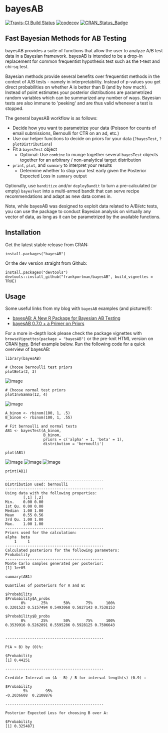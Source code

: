 # bayesAB

[![Travis-CI Build Status](https://travis-ci.org/FrankPortman/bayesAB.svg?branch=master)](https://travis-ci.org/FrankPortman/bayesAB) [![codecov](https://codecov.io/gh/FrankPortman/bayesAB/branch/master/graph/badge.svg)](https://codecov.io/gh/FrankPortman/bayesAB) [![CRAN_Status_Badge](http://www.r-pkg.org/badges/version/bayesAB)](https://CRAN.R-project.org/package=bayesAB)


## Fast Bayesian Methods for AB Testing

bayesAB provides a suite of functions that allow the user to analyze A/B test
data in a Bayesian framework. bayesAB is intended to be a drop-in replacement for
common frequentist hypothesis test such as the t-test and chi-sq test.

Bayesian methods provide several benefits over frequentist methods in the context of
A/B tests - namely in interpretability. Instead of p-values you get direct
probabilities on whether A is better than B (and by how much). Instead of point estimates
your posterior distributions are parametrized random variables which can be summarized
any number of ways. Bayesian tests are also immune to 'peeking' and are thus valid whenever 
a test is stopped.

The general bayesAB workflow is as follows:

- Decide how you want to parametrize your data (Poisson for counts of email submissions, Bernoulli for CTR on an ad, etc.)
- Use our helper functions to decide on priors for your data (`?bayesTest`, `?plotDistributions`)
- Fit a `bayesTest` object
  - Optional: Use `combine` to munge together several `bayesTest` objects together for an arbitrary / non-analytical target distribution
- `print`, `plot`, and `summary` to interpret your results
  - Determine whether to stop your test early given the Posterior Expected Loss in `summary` output

Optionally, use `banditize` and/or `deployBandit` to turn a pre-calculated (or empty) `bayesTest` into a multi-armed bandit that can serve recipe recommendations and adapt as new data comes in.

Note, while bayesAB was designed to exploit data related to A/B/etc tests, you can use the package to conduct Bayesian analysis on virtually any vector of data, as long as it can be parametrized by the available functions.

## Installation

Get the latest stable release from CRAN:
```{r}
install.packages("bayesAB")
```

Or the dev version straight from Github:
```{r}
install.packages("devtools")
devtools::install_github("frankportman/bayesAB", build_vignettes = TRUE)
```

## Usage

Some useful links from my blog with `bayesAB` examples (and pictures!!):

- [bayesAB: A New R Package for Bayesian AB Testing](http://fportman.com/blog/bayesab-a-new-r-package-for-bayesian-ab-testing/)
- [bayesAB 0.7.0 + a Primer on Priors](http://fportman.com/blog/bayesab-0-dot-7-0-plus-a-primer-on-priors/)

For a more in-depth look please check the package vignettes with `browseVignettes(package = "bayesAB")` or the pre-knit HTML version on CRAN [here](https://CRAN.R-project.org/package=bayesAB/vignettes/introduction.html). Brief example below. Run the following code for a quick overview of bayesAB:

```{r}
library(bayesAB)

# Choose bernoulli test priors
plotBeta(2, 3)

```

![image](https://cloud.githubusercontent.com/assets/2442871/21627768/f7081684-d1ce-11e6-825f-b4a7b43cd40b.png)

```{r}
# Choose normal test priors
plotInvGamma(12, 4)

```

![image](https://cloud.githubusercontent.com/assets/2442871/21627773/02271ccc-d1cf-11e6-9d35-4b4896112cb3.png)

```{r}
A_binom <- rbinom(100, 1, .5)
B_binom <- rbinom(100, 1, .55)

# Fit bernoulli and normal tests
AB1 <- bayesTest(A_binom, 
                 B_binom, 
                 priors = c('alpha' = 1, 'beta' = 1), 
                 distribution = 'bernoulli')
                 
plot(AB1)

```

![image](https://cloud.githubusercontent.com/assets/2442871/21627830/8f3c4ed4-d1cf-11e6-853f-d02d79077c91.png) ![image](https://cloud.githubusercontent.com/assets/2442871/21627834/94cf94d2-d1cf-11e6-844b-7f3c1684e2f0.png) ![image](https://cloud.githubusercontent.com/assets/2442871/21627838/9a8a1a0a-d1cf-11e6-8542-d901f47adc89.png)

```{r}
print(AB1)

```

```
--------------------------------------------
Distribution used: bernoulli 
--------------------------------------------
Using data with the following properties: 
        [,1] [,2]
Min.    0.00 0.00
1st Qu. 0.00 0.00
Median  1.00 1.00
Mean    0.55 0.56
3rd Qu. 1.00 1.00
Max.    1.00 1.00
--------------------------------------------
Priors used for the calculation: 
alpha  beta 
    1     1 
--------------------------------------------
Calculated posteriors for the following parameters: 
Probability 
--------------------------------------------
Monte Carlo samples generated per posterior: 
[1] 1e+05
```

```{r}
summary(AB1)

```

```
Quantiles of posteriors for A and B:

$Probability
$Probability$A_probs
       0%       25%       50%       75%      100% 
0.3201523 0.5157494 0.5493068 0.5827143 0.7538153 

$Probability$B_probs
       0%       25%       50%       75%      100% 
0.3539916 0.5262891 0.5595286 0.5928125 0.7506643 


--------------------------------------------

P(A > B) by (0)%: 

$Probability
[1] 0.44251

--------------------------------------------

Credible Interval on (A - B) / B for interval length(s) (0.9) : 

$Probability
        5%        95% 
-0.2036608  0.2108876 

--------------------------------------------

Posterior Expected Loss for choosing B over A:

$Probability
[1] 0.3254871

```
